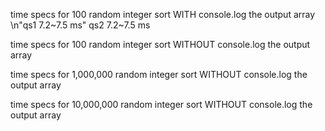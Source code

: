 time specs for 100 random integer sort WITH console.log the output array
\n"qs1 7.2~7.5 ms"
qs2 7.2~7.5 ms

time specs for 100 random integer sort WITHOUT console.log the output array

time specs for 1,000,000 random integer sort WITHOUT console.log the output array

time specs for 10,000,000 random integer sort WITHOUT console.log the output array
